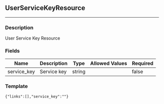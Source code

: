 ## UserServiceKeyResource
---
### Description
User Service Key Resource
### Fields
| Name | Description | Type | Allowed Values | Required |
| ---- | ----------- | ---- | -------------- | -------- |
| service_key | Service key | string |  | false |
### Template
```
{"links":[],"service_key":""}
```
